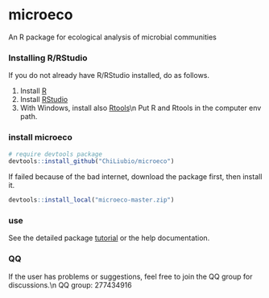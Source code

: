 # microeco
An R package for ecological analysis of microbial communities

### Installing R/RStudio
If you do not already have R/RStudio installed, do as follows.
1. Install [R](https://www.r-project.org/)
2. Install [RStudio](https://rstudio.com/)
3. With Windows, install also [Rtools](https://cran.r-project.org/bin/windows/Rtools/)\n
Put R and Rtools in the computer env path.

### install microeco
```r
# require devtools package
devtools::install_github("ChiLiubio/microeco")
```
If failed because of the bad internet, download the package first, then install it.
```r
devtools::install_local("microeco-master.zip")
```

### use
See the detailed package [tutorial](https://chiliubio.github.io/microeco/) or the help documentation.

### QQ
If the user has problems or suggestions, feel free to join the QQ group for discussions.\n
QQ group: 277434916


